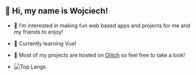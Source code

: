## 👋 Hi, my name is Wojciech!

- 👀 I’m interested in making fun web based apps and projects for me and my friends to enjoy!
- 🌱 Currently learning Vue!
- 🐠 Most of my projects are hosted on [Glitch](https://glitch.com/@Wolf-dot) so feel free to take a look!

- ![Top Langs](https://github-readme-stats.vercel.app/api/top-langs/?username=Wolf-dot&layout=compact&hide=jupyter%20notebook)




<!---
Wolf-dot/Wolf-dot is a ✨ special ✨ repository because its `README.md` (this file) appears on your GitHub profile.
You can click the Preview link to take a look at your changes.
--->
